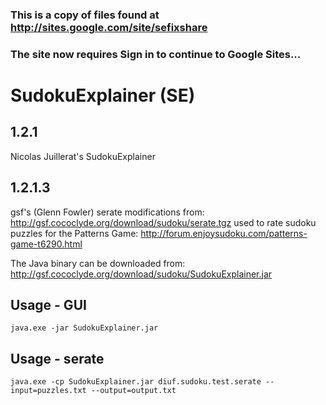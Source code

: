 ### This is a copy of files found at http://sites.google.com/site/sefixshare

### The site now requires Sign in to continue to Google Sites...

# SudokuExplainer (SE)

## 1.2.1
Nicolas Juillerat's SudokuExplainer

## 1.2.1.3
gsf's (Glenn Fowler) serate modifications from: http://gsf.cococlyde.org/download/sudoku/serate.tgz used to rate sudoku puzzles for the Patterns Game: http://forum.enjoysudoku.com/patterns-game-t6290.html

The Java binary can be downloaded from: http://gsf.cococlyde.org/download/sudoku/SudokuExplainer.jar

## Usage - GUI
```
java.exe -jar SudokuExplainer.jar
```

## Usage - serate
```
java.exe -cp SudokuExplainer.jar diuf.sudoku.test.serate --input=puzzles.txt --output=output.txt
```

